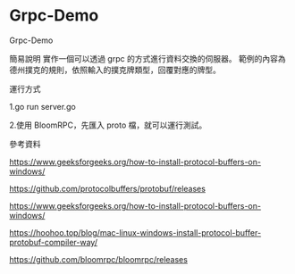 # Grpc-Demo
Grpc-Demo

簡易說明
實作一個可以透過 grpc 的方式進行資料交換的伺服器。
範例的內容為德州撲克的規則，依照輸入的撲克牌類型，回覆對應的牌型。

運行方式

1.go run server.go

2.使用 BloomRPC，先匯入 proto 檔，就可以運行測試。

參考資料

https://www.geeksforgeeks.org/how-to-install-protocol-buffers-on-windows/

https://github.com/protocolbuffers/protobuf/releases

https://www.geeksforgeeks.org/how-to-install-protocol-buffers-on-windows/

https://hoohoo.top/blog/mac-linux-windows-install-protocol-buffer-protobuf-compiler-way/

https://github.com/bloomrpc/bloomrpc/releases
